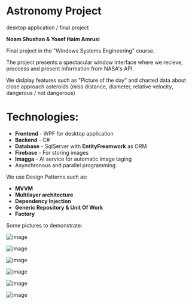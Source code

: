 # Astronomy Project
desktop application / final project

**Noam Shushan & Yosef Haim Amrusi**

Final project in the "Windows Systems Engineering" course.

The project presents a spectacular window interface where we recieve, proccess and present information from NASA's API.

We dislplay features such as "Picture of the day" and charted data about close approach asteroids (miss distance, diameter, relative velocity, dangerous / not dangerous)  

# Technologies:

* **Frontend** - WPF for desktop application
* **Backend** - C#
* **Database** - SqlServer with **EntityFreamwork** as ORM
* **Firebase** - For storing images
* **Imagga** - AI service for automatic image taging
* Asynchronous and parallel programming

We use Design Patterns such as:
* **MVVM**
* **Multilayer architecture**
* **Dependency Injection**
* **Generic Repository & Unit Of Work**
* **Factory**

 Some pictures to demonstrate:
 
 ![image](https://user-images.githubusercontent.com/40955004/161443713-e491c519-0a86-4a9b-857b-8d5a78f6c87d.png)

![image](https://user-images.githubusercontent.com/40955004/161443745-4274958c-0ca4-4327-ab16-f99db27fb78a.png)

![image](https://user-images.githubusercontent.com/40955004/161443789-e5046763-cb50-4272-9be7-742afd926e71.png)

![image](https://user-images.githubusercontent.com/40955004/161443812-26e6c5ad-89d9-4bf0-b9d2-3766dc3168db.png)

![image](https://user-images.githubusercontent.com/40955004/161443798-4ab1c310-8da9-4fb0-bbe2-0eff7b2a2fdb.png)

![image](https://user-images.githubusercontent.com/40955004/161443839-3c0dab4a-3065-42d3-ac18-9f91d03e38fe.png)



